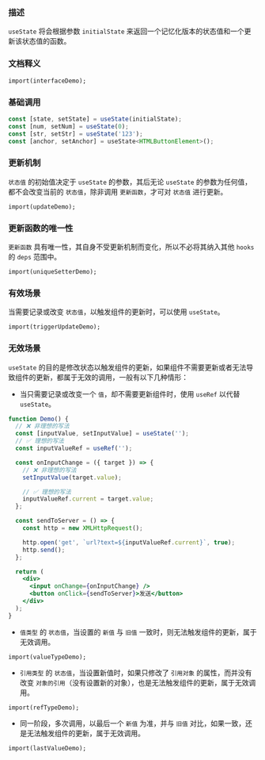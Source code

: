 ### 描述
`useState` 将会根据参数 `initialState` 来返回一个记忆化版本的状态值和一个更新该状态值的函数。

### 文档释义
```demo
import(interfaceDemo);
```

### 基础调用
```js
const [state, setState] = useState(initialState);
const [num, setNum] = useState(0);
const [str, setStr] = useState('123');
const [anchor, setAnchor] = useState<HTMLButtonElement>();
```

### 更新机制
`状态值` 的初始值决定于 `useState` 的参数，其后无论 `useState` 的参数为任何值，都不会改变当前的 `状态值`，除非调用 `更新函数`，才可对 `状态值` 进行更新。
```demo
import(updateDemo);
```

### 更新函数的唯一性
`更新函数` 具有唯一性，其自身不受更新机制而变化，所以不必将其纳入其他 `hooks` 的 `deps` 范围中。
```demo
import(uniqueSetterDemo);
```

### 有效场景
当需要记录或改变 `状态值`，以触发组件的更新时，可以使用 `useState`。
```demo
import(triggerUpdateDemo);
```

### 无效场景
`useState` 的目的是修改状态以触发组件的更新，如果组件不需要更新或者无法导致组件的更新，都属于无效的调用，一般有以下几种情形：

* 当只需要记录或改变一个 `值`，却不需要更新组件时，使用 `useRef` 以代替 `useState`。
```jsx
function Demo() {
  // ❌ 非理想的写法
  const [inputValue, setInputValue] = useState('');
  // ✅ 理想的写法
  const inputValueRef = useRef('');

  const onInputChange = ({ target }) => {
    // ❌ 非理想的写法
    setInputValue(target.value);

    // ✅ 理想的写法
    inputValueRef.current = target.value;
  };

  const sendToServer = () => {
    const http = new XMLHttpRequest();

    http.open('get', `url?text=${inputValueRef.current}`, true);
    http.send();
  };

  return (
    <div>
      <input onChange={onInputChange} />
      <button onClick={sendToServer}>发送</button>
    </div>
  );
}
```

* `值类型` 的 `状态值`，当设置的 `新值` 与 `旧值` 一致时，则无法触发组件的更新，属于无效调用。
```demo
import(valueTypeDemo);
```

* `引用类型` 的 `状态值`，当设置新值时，如果只修改了 `引用对象` 的属性，而并没有改变 `对象的引用`（没有设置新的对象），也是无法触发组件的更新，属于无效调用。
```demo
import(refTypeDemo);
```

* 同一阶段，多次调用，以最后一个 `新值` 为准，并与 `旧值` 对比，如果一致，还是无法触发组件的更新，属于无效调用。
```demo
import(lastValueDemo);
```